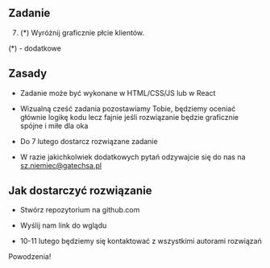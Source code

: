 ## Zadanie

<!-- 1.  Sklonuj repozytorium z linku  -->

<!-- 2.  Pobierz dane dostarczone w pliku clients.json do twojej aplikacji -->
    
<!-- 3.  Wyświetl je w formie listy bądź kafelków zawierających wszystkie informacje o kliencie -->
    
<!-- 4.  Dodaj pola wyszukiwania filtrujące klientów po imieniu i nazwisku -->
    
<!-- 5.  Dodaj opcje sortowania klientów : alfabetycznie[A-Z, Z-A] po polu email  -->

<!-- 6. (*)  Dodaj opcje sortowania klientów rosnąco/malejąco po polu age -->

7. (*)  Wyróżnij graficznie płcie klientów.

(*) - dodatkowe

## Zasady

*   Zadanie może być wykonane w HTML/CSS/JS lub w React
    
*   Wizualną cześć zadania pozostawiamy Tobie, będziemy oceniać głównie logikę kodu lecz fajnie jeśli rozwiązanie będzie graficznie spójne i miłe dla oka

*   Do 7 lutego dostarcz rozwiązane zadanie

*   W razie jakichkolwiek dodatkowych pytań odzywajcie się do nas na sz.niemiec@gatechsa.pl


## Jak dostarczyć rozwiązanie

*   Stwórz repozytorium na github.com
    
*   Wyślij nam link do wglądu

*   10-11 lutego będziemy się kontaktować z wszystkimi autorami rozwiązań
    
Powodzenia!